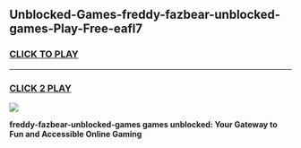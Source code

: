 
## Unblocked-Games-freddy-fazbear-unblocked-games-Play-Free-eafl7
<h3>
<a href="https://premium76.site?title=freddy-fazbear-unblocked-games&ref=18A">CLICK TO PLAY</a></h3>
<hr>

<h3>
<a href="https://premium76.site?title=freddy-fazbear-unblocked-games&ref=18A">CLICK 2 PLAY</a>
  
</h3>

<a href="https://premium76.site?title=freddy-fazbear-unblocked-games&ref=18A"><img src="https://clearcache.store/games.png"></a>


**freddy-fazbear-unblocked-games games unblocked: Your Gateway to Fun and Accessible Online Gaming**
